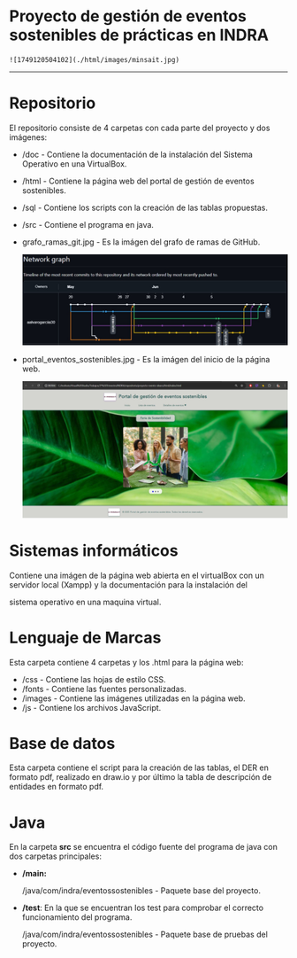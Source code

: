 # Proyecto de gestión de eventos sostenibles de prácticas en INDRA

    ![1749120504102](./html/images/minsait.jpg)

---

# Repositorio

El repositorio consiste de 4 carpetas con cada parte del proyecto y dos imágenes:

* /doc - Contiene la documentación de la instalación del Sistema Operativo en una VirtualBox.
* /html - Contiene la página web del portal de gestión de eventos sostenibles.
* /sql - Contiene los scripts con la creación de las tablas propuestas.
* /src - Contiene el programa en java.
* grafo_ramas_git.jpg - Es la imágen del grafo de ramas de GitHub.

  ![1749121730838](./grafo_ramas_git.jpg)
* portal_eventos_sostenibles.jpg - Es la imágen del inicio de la página web.

  ![texto](./portal_eventos_sostenibles.JPG)

# Sistemas informáticos

Contiene una imágen de la página web abierta en el virtualBox con un servidor local (Xampp) y la documentación para la instalación del

sistema operativo en una maquina virtual.

# Lenguaje de Marcas

Esta carpeta contiene 4 carpetas y los .html para la página web:

* /css - Contiene las hojas de estilo CSS.
* /fonts - Contiene las fuentes personalizadas.
* /images - Contiene las imágenes utilizadas en la página web.
* /js - Contiene los archivos JavaScript.

# Base de datos

Esta carpeta contiene el script para la creación de las tablas, el DER en formato pdf, realizado en draw.io y por último la tabla de descripción de entidades en formato pdf.

# Java

En la carpeta **src** se encuentra el código fuente del programa de java con dos carpetas principales:

* **/main:** 

    /java/com/indra/eventossostenibles - Paquete base del proyecto.

* **/test**: En la que se encuentran los test para comprobar el correcto funcionamiento del programa.

    /java/com/indra/eventossostenibles - Paquete base de pruebas del proyecto.
